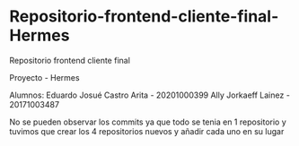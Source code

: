 # Repositorio-frontend-cliente-final-Hermes
Repositorio frontend cliente final

Proyecto - Hermes

Alumnos:
Eduardo Josué Castro Arita - 20201000399
Ally Jorkaeff Lainez - 20171003487


No se pueden observar los commits ya que todo se tenia en 1 repositorio y tuvimos que crear los 4 repositorios nuevos y añadir cada uno en su lugar
